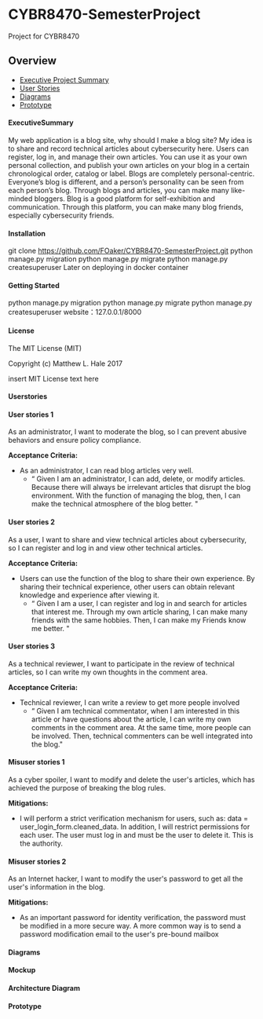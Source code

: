 # CYBR8470-SemesterProject
Project for CYBR8470


## Overview
* [Executive Project Summary](#ExecutiveSummary)
* [User Stories](#UserStories)
* [Diagrams](#Diagrams)
* [Prototype](#Prototype)


#### ExecutiveSummary
My web application is a blog site, why should I make a blog site? My idea is to share and record technical articles about cybersecurity here. Users can register, log in, and manage their own articles. You can use it as your own personal collection, and publish your own articles on your blog in a certain chronological order, catalog or label. Blogs are completely personal-centric. Everyone’s blog is different, and a person’s personality can be seen from each person’s blog. Through blogs and articles, you can make many like-minded bloggers. Blog is a good platform for self-exhibition and communication. Through this platform, you can make many blog friends, especially cybersecurity friends.

#### Installation
git clone https://github.com/FOaker/CYBR8470-SemesterProject.git
python manage.py migration
python manage.py migrate
python manage.py createsuperuser
Later on deploying in docker container


#### Getting Started
python manage.py migration
python manage.py migrate
python manage.py createsuperuser
website：127.0.0.1/8000


#### License
The MIT License (MIT)

Copyright (c) Matthew L. Hale 2017

insert MIT License text here



#### Userstories

#### User stories 1

As an administrator, I want to moderate the blog, so I can prevent abusive behaviors and ensure policy compliance.

**Acceptance Criteria:**
* As an administrator, I can read blog articles very well.
  * “ Given I am an administrator, I can add, delete, or modify articles. Because there will always be irrelevant articles that disrupt the blog environment. With the function of managing the blog, then, I can make the technical atmosphere of the blog better. "  

#### User stories 2

As a user, I want to share and view technical articles about cybersecurity, so I can register and log in and view other technical articles.

**Acceptance Criteria:**
* Users can use the function of the blog to share their own experience. By sharing their technical experience, other users can obtain relevant knowledge and experience after viewing it. 
  * “ Given I am a user, I can register and log in and search for articles that interest me. Through my own article sharing, I can make many friends with the same hobbies. Then, I can make my Friends know me better. " 

#### User stories 3

As a technical reviewer, I want to participate in the review of technical articles, so I can write my own thoughts in the comment area.

**Acceptance Criteria:**
* Technical reviewer, I can write a review to get more people involved
  * “ Given I am technical commentator, when I am interested in this article or have questions about the article, I can write my own comments in the comment area. At the same time, more people can be involved. Then, technical commenters can be well integrated into the blog."



#### Misuser stories 1 
As a cyber spoiler, I want to modify and delete the user's articles, which has achieved the purpose of breaking the blog rules.

**Mitigations:**
* I will perform a strict verification mechanism for users, such as: data = user_login_form.cleaned_data. In addition, I will restrict permissions for each user. The user must log in and must be the user to delete it. This is the authority.

#### Misuser stories 2 
As an Internet hacker, I want to modify the user's password to get all the user's information in the blog.

**Mitigations:**
*  As an important password for identity verification, the password must be modified in a more secure way. A more common way is to send a password modification email to the user's pre-bound mailbox



#### Diagrams
#### Mockup
#### Architecture Diagram



#### Prototype
